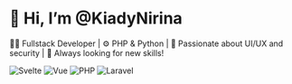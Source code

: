 # 👋 Hi, I’m @KiadyNirina

👨‍💻 Fullstack Developer | ⚙️ PHP & Python | 🎨 Passionate about UI/UX and security | 🚀 Always looking for new skills!

![Svelte](https://img.shields.io/badge/Svelte-FF3E00?style=for-the-badge&logo=svelte&logoColor=white) 
![Vue](https://img.shields.io/badge/Vue-FF3E00?style=for-the-badge&logo=vue&logoColor=white) 
![PHP](https://img.shields.io/badge/PHP-FF2D20?style=for-the-badge&logo=php&logoColor=white)
![Laravel](https://img.shields.io/badge/Laravel-FF2D20?style=for-the-badge&logo=laravel&logoColor=white)

<!---
KiadyNirina/KiadyNirina is a ✨ special ✨ repository because its `README.md` (this file) appears on your GitHub profile.
You can click the Preview link to take a look at your changes.
--->
